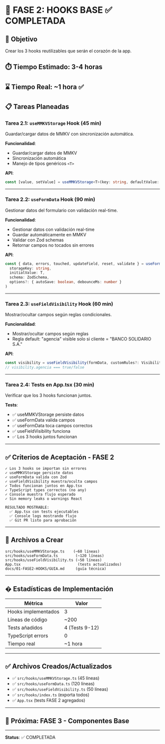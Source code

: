 # 🔄 FASE 2: HOOKS BASE ✅ COMPLETADA

## 🎯 Objetivo
Crear los 3 hooks reutilizables que serán el corazón de la app.

## ⏱️ Tiempo Estimado: 3-4 horas
## ⌛ Tiempo Real: ~1 hora ✅

## 📋 Tareas Planeadas

### Tarea 2.1: `useMMKVStorage` Hook (45 min)
Guardar/cargar datos de MMKV con sincronización automática.

**Funcionalidad**:
- Guardar/cargar datos de MMKV
- Sincronización automática
- Manejo de tipos genéricos `<T>`

**API**:
```typescript
const [value, setValue] = useMMKVStorage<T>(key: string, defaultValue: T)
```

---

### Tarea 2.2: `useFormData` Hook (90 min)
Gestionar datos del formulario con validación real-time.

**Funcionalidad**:
- Gestionar datos con validación real-time
- Guardar automáticamente en MMKV
- Validar con Zod schemas
- Retornar campos no tocados sin errores

**API**:
```typescript
const { data, errors, touched, updateField, reset, validate } = useFormData(
  storageKey: string,
  initialValue: T,
  schema: ZodSchema,
  options?: { autoSave: boolean, debounceMs: number }
)
```

---

### Tarea 2.3: `useFieldVisibility` Hook (60 min)
Mostrar/ocultar campos según reglas condicionales.

**Funcionalidad**:
- Mostrar/ocultar campos según reglas
- Regla default: "agencia" visible solo si cliente = "BANCO SOLIDARIO S.A."

**API**:
```typescript
const visibility = useFieldVisibility(formData, customRules?: VisibilityRule)
// visibility.agencia === true/false
```

---

### Tarea 2.4: Tests en App.tsx (30 min)
Verificar que los 3 hooks funcionan juntos.

**Tests**:
- ✅ useMMKVStorage persiste datos
- ✅ useFormData valida campos
- ✅ useFormData toca campos correctos
- ✅ useFieldVisibility funciona
- ✅ Los 3 hooks juntos funcionan

---

## ✅ Criterios de Aceptación - FASE 2

```
✓ Los 3 hooks se importan sin errores
✓ useMMKVStorage persiste datos
✓ useFormData valida con Zod
✓ useFieldVisibility muestra/oculta campos
✓ Todos funcionan juntos en App.tsx
✓ TypeScript types correctos (no any)
✓ Console muestra flujo esperado
✓ Sin memory leaks o warnings React

RESULTADO MOSTRABLE:
  ✅ App.tsx con tests ejecutables
  ✅ Console logs mostrando flujo
  ✅ Git PR listo para aprobación
```

---

## 📁 Archivos a Crear

```
src/hooks/useMMKVStorage.ts    (~60 líneas)
src/hooks/useFormData.ts        (~120 líneas)
src/hooks/useFieldVisibility.ts (~50 líneas)
App.tsx                          (tests actualizados)
docs/01-FASE2-HOOKS/GUIA.md     (guía técnica)
```

---

## � Estadísticas de Implementación

| Métrica | Valor |
|---------|-------|
| Hooks implementados | 3 |
| Líneas de código | ~200 |
| Tests añadidos | 4 (Tests 9-12) |
| TypeScript errors | 0 |
| Tiempo real | ~1 hora |

---

## ✅ Archivos Creados/Actualizados

- ✅ `src/hooks/useMMKVStorage.ts` (45 líneas)
- ✅ `src/hooks/useFormData.ts` (120 líneas)
- ✅ `src/hooks/useFieldVisibility.ts` (50 líneas)
- ✅ `src/hooks/index.ts` (exporta todos)
- ✅ `App.tsx` (tests FASE 2 agregados)

---

## 🎯 Próxima: FASE 3 - Componentes Base

---

**Status**: ✅ COMPLETADA

